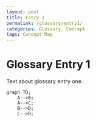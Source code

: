 ```yaml
---
layout: post
title: Entry 1
permalink: /glossary/entry1/
categories: Glossary, Concept
tags: Concept Map
---
```


# Glossary Entry 1

Text about glossary entry one.

```mermaid
graph TD;
    A-->B;
    A-->C;
    B-->D;
    C-->D;
```
